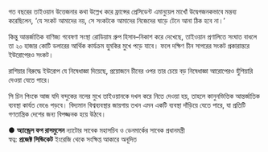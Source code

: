 গত বছরের তাইওয়ান উত্তেজনার কথা উল্লেখ করে ফ্রান্সের প্রেসিডেন্ট এমানুয়েল মাখোঁ উদ্বেগজনকভাবে মন্তব্য করেছিলেন, ‘যে সংকট আমাদের নয়, সে সংকটকে আমাদের নিজেদের ঘাড়ে টেনে আনা ঠিক হবে না।’ 

কিন্তু আন্তর্জাতিক বাণিজ্য গবেষণা সংস্থা রোডিয়াম গ্রুপ হিসাব–নিকাশ করে দেখেছে, তাইওয়ান প্রণালিতে সংঘাত বাধলে তা ২০ হাজার কোটি ডলারের আর্থিক কার্যক্রম হুমকির মুখে পড়ে যাবে। ফলে দক্ষিণ চীন সাগরের সংকট প্রকারান্তরে ইউরোপেরও সংকট। 

রাশিয়ার বিরুদ্ধে ইউরোপ যে নিষেধাজ্ঞা দিয়েছে, প্রয়োজনে চীনের ওপর তার চেয়ে বড় নিষেধাজ্ঞা আরোপেরও হুঁশিয়ারি দেওয়া যেতে পারে। 

সি চিন পিংকে আজ যদি বন্দুকের নলের মুখে তাইওয়ানকে দখল করে নিতে দেওয়া হয়, তাহলে কানুনভিত্তিক আন্তর্জাতিক ব্যবস্থা কার্যত ভেঙে পড়বে। বিদ্যমান বিশ্বব্যবস্থার জায়গায় তখন এমন একটি ব্যবস্থা দাঁড়িয়ে যেতে পারে, যা প্রতিটি গণতান্ত্রিক দেশের জন্য বিপজ্জনক হয়ে উঠবে। 

● **অ্যান্ড্রেস ফগ রাসমুসেন** ন্যাটোর সাবেক মহাসচিব ও ডেনমার্কের সাবেক প্রধানমন্ত্রী  
স্বত্ব: **প্রজেক্ট সিন্ডিকেট** ইংরেজি থেকে সংক্ষিপ্ত আকারে অনূদিত
